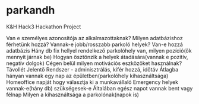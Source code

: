 # parkandh
K&amp;H Hack3 Hackathon Project


Van e személyes azonosítója az alkalmazottaknak?
Milyen adatbázishoz férhetünk hozzá?
Vannak-e jobb/rosszabb parkoló helyek?
    Van-e hozzá adatbázis
Hány db fix hellyel rendelkező parkolóhely van, milyen pozíció(ők mennyit járnak be)
Hogyan ösztönzik a helyek átadására(vannak e pozitív, negatív dolgok)
Cégen belül milyen motivációs eszközöket használnak?
Távollét Jelentő Rendszer - adminisztrálás, kifér hozzá, időtáv
Átlagba hányan vannak egy nap az épületben(parkolóhely kihasználtsága)
Homeoffice napját hogy választja ki a munkavállaló
Emergency helyek vannak-e(hány db) szükségesek-e
Általában egész napot vannak bent vagy félnap
Milyen a kihasználtsága a parkolónak(napok is)
